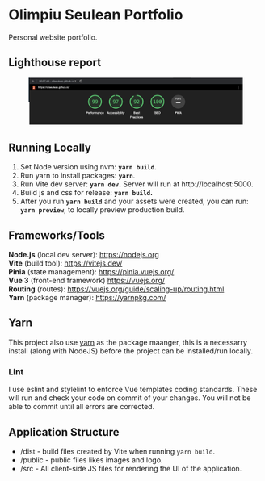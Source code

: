# Olimpiu Seulean Portfolio

Personal website portfolio.

## Lighthouse report

 <figure>
 <img src="lighthouse.png" width="1996" heigth="442" alt="Lighthouse Report"/>
 <figcaption>
 <p></p> 
 </figcaption>
</figure>

## Running Locally

1. Set Node version using nvm: <strong>`yarn build`</strong>.
2. Run yarn to install packages: <strong>`yarn`</strong>.
3. Run Vite dev server: <strong>`yarn dev`.</strong> Server will run at http://localhost:5000.
4. Build js and css for release: <strong>`yarn build`.</strong>
5. After you run <strong>`yarn build`</strong> and your assets were created, you can run: <strong>`yarn preview`</strong>, to locally preview production build.

## Frameworks/Tools

<strong>Node.js</strong> (local dev server): https://nodejs.org <br />
<strong>Vite</strong> (build tool): https://vitejs.dev/ <br />
<strong>Pinia</strong> (state management): https://pinia.vuejs.org/ <br />
<strong>Vue 3</strong> (front-end framework) https://vuejs.org/ <br />
<strong>Routing</strong> (routes): https://vuejs.org/guide/scaling-up/routing.html <br />
<strong>Yarn</strong> (package manager): https://yarnpkg.com/ <br />

## Yarn

This project also use [yarn](https://yarnpkg.com/en) as the package maanger, this is a necessarry install (along with NodeJS) before the project can be installed/run locally.

### Lint

I use eslint and stylelint to enforce Vue templates coding standards. These will run and check your code on commit of your changes. You will not be able to commit until all errors are corrected.

## Application Structure

- /dist - build files created by Vite when running `yarn build`.
- /public - public files likes images and logo.
- /src - All client-side JS files for rendering the UI of the application.
